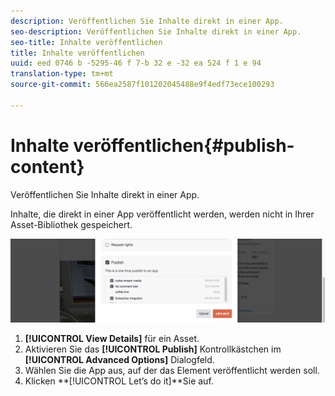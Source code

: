 ```yaml
---
description: Veröffentlichen Sie Inhalte direkt in einer App.
seo-description: Veröffentlichen Sie Inhalte direkt in einer App.
seo-title: Inhalte veröffentlichen
title: Inhalte veröffentlichen
uuid: eed 0746 b -5295-46 f 7-b 32 e -32 ea 524 f 1 e 94
translation-type: tm+mt
source-git-commit: 566ea2587f101202045488e9f4edf73ece100293

---
```



# Inhalte veröffentlichen{#publish-content}

Veröffentlichen Sie Inhalte direkt in einer App.

Inhalte, die direkt in einer App veröffentlicht werden, werden nicht in Ihrer Asset-Bibliothek gespeichert.

![](assets/DiscoverViewDetailsPublish-1024x272.png)

1. **[!UICONTROL View Details]** für ein Asset.
1. Aktivieren Sie das **[!UICONTROL Publish]** Kontrollkästchen im **[!UICONTROL Advanced Options]** Dialogfeld.
1. Wählen Sie die App aus, auf der das Element veröffentlicht werden soll.
1. Klicken **[!UICONTROL Let’s do it]**Sie auf.
